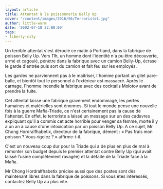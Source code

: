 ```yaml
---
layout: article
title: Attentat à la poissonnerie Belly Up
cover: "/content/images/2016/06/Terroriste1.jpg"
author: little-worm
date: '2002-07-10 22:00:00'
tags:
- liberty-city
---
```


Un terrible attentat s'est déroulé ce matin à Portland, dans la fabrique de poisson Belly Up. Vers 11h, un homme dont l'identité n'a pu être découverte, armé et cagoulé, pénètre dans la fabrique avec un camion Belly-Up, écrase le garde d'entrée puis sort du camion et fait feu sur les employés.

Les gardes ne parviennent pas à le maîtriser, l'homme portant un gilet pare-balle, et bientôt tout le personnel à l'extérieur est massacré. Après le carnage, l'homme incendie la fabrique avec des cocktails Molotov avant de prendre la fuite.

Cet attentat laisse une fabrique gravement endommagé, les pertes humaines et matérielles sont énormes. Si tout le monde pense une nouvelle fois à la guerre Mafia-Triade, ce n'est certainement pas la cause de l'attentat. En effet, le terroriste a laissé un message sur un des cadavres expliquant qu'il a commis cet acte horrible pour venger sa femme, morte il y a un an à cause d'une intoxication par un poisson Belly Up. A ce sujet, Mr Chong Hordralfhabetix, directeur de la fabrique, dément : « Pas frais mon poisson ? Vous rigolez ? » affirme-t-il.

C'est un nouveau coup dur pour la Triade qui a de plus en plus de mal à remonter son budget depuis le premier attentat contre Belly Up (qui avait laissé l'usine complètement ravagée) et la défaite de la Triade face à la Mafia.

Mr Chong Hordralfhabetix précise aussi que des postes sont dès maintenant libres dans la fabrique de poissons. Si vous êtes intéressés, contactez Belly Up au plus vite.